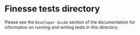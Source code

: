 # Finesse tests directory
Please see the `Developer Guide` section of the documentation for information on running and writing
tests in this directory.

